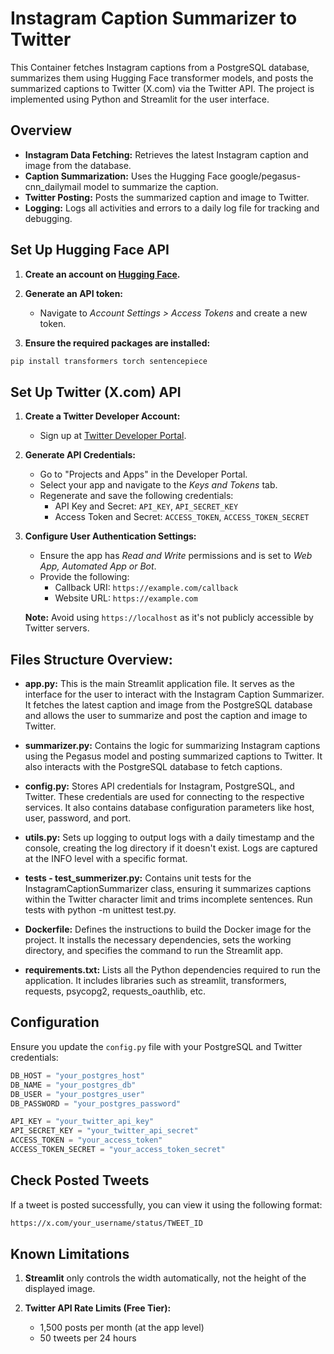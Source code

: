 # Instagram Caption Summarizer to Twitter

This Container fetches Instagram captions from a PostgreSQL database, summarizes them using Hugging Face transformer models, and posts the summarized captions to Twitter (X.com) via the Twitter API. The project is implemented using Python and Streamlit for the user interface.

## Overview

- **Instagram Data Fetching:** Retrieves the latest Instagram caption and image from the database.
- **Caption Summarization:** Uses the Hugging Face google/pegasus-cnn_dailymail model to summarize the caption.
- **Twitter Posting:** Posts the summarized caption and image to Twitter.
- **Logging:** Logs all activities and errors to a daily log file for tracking and debugging.

## Set Up Hugging Face API

1. **Create an account on [Hugging Face](https://huggingface.co).**

2. **Generate an API token:**
   - Navigate to *Account Settings > Access Tokens* and create a new token.

3. **Ensure the required packages are installed:**

```bash
pip install transformers torch sentencepiece
```

## Set Up Twitter (X.com) API

1. **Create a Twitter Developer Account:**
   - Sign up at [Twitter Developer Portal](https://developer.x.com/en).

2. **Generate API Credentials:**
   - Go to "Projects and Apps" in the Developer Portal.
   - Select your app and navigate to the *Keys and Tokens* tab.
   - Regenerate and save the following credentials:
     - API Key and Secret: `API_KEY`, `API_SECRET_KEY`
     - Access Token and Secret: `ACCESS_TOKEN`, `ACCESS_TOKEN_SECRET`

3. **Configure User Authentication Settings:**
   - Ensure the app has *Read and Write* permissions and is set to *Web App, Automated App or Bot*.
   - Provide the following:
     - Callback URI: `https://example.com/callback`
     - Website URL: `https://example.com`

   **Note:** Avoid using `https://localhost` as it's not publicly accessible by Twitter servers.



## Files Structure Overview:

- **app.py:** This is the main Streamlit application file. It serves as the interface for the user to interact with the Instagram Caption Summarizer. It fetches the latest caption and image from the PostgreSQL database and allows the user to summarize and post the caption and image to Twitter.

- **summarizer.py:** Contains the logic for summarizing Instagram captions using the Pegasus model and posting summarized captions to Twitter. It also interacts with the PostgreSQL database to fetch captions.

- **config.py:** Stores API credentials for Instagram, PostgreSQL, and Twitter. These credentials are used for connecting to the respective services. It also contains database configuration parameters like host, user, password, and port.

- **utils.py:** Sets up logging to output logs with a daily timestamp and the console, creating the log directory if it doesn't exist. Logs are captured at the INFO level with a specific format.

- **tests - test_summerizer.py:** Contains unit tests for the InstagramCaptionSummarizer class, ensuring it summarizes captions within the Twitter character limit and trims incomplete sentences. Run tests with python -m unittest test.py.

- **Dockerfile:** Defines the instructions to build the Docker image for the project. It installs the necessary dependencies, sets the working directory, and specifies the command to run the Streamlit app.

- **requirements.txt:** Lists all the Python dependencies required to run the application. It includes libraries such as streamlit, transformers, requests, psycopg2, requests_oauthlib, etc.


## Configuration

Ensure you update the `config.py` file with your PostgreSQL and Twitter credentials:

```python
DB_HOST = "your_postgres_host"
DB_NAME = "your_postgres_db"
DB_USER = "your_postgres_user"
DB_PASSWORD = "your_postgres_password"

API_KEY = "your_twitter_api_key"
API_SECRET_KEY = "your_twitter_api_secret"
ACCESS_TOKEN = "your_access_token"
ACCESS_TOKEN_SECRET = "your_access_token_secret"
```


## Check Posted Tweets

If a tweet is posted successfully, you can view it using the following format:

```bash
https://x.com/your_username/status/TWEET_ID
```

## Known Limitations

1. **Streamlit** only controls the width automatically, not the height of the displayed image.

2. **Twitter API Rate Limits (Free Tier):**
   - 1,500 posts per month (at the app level)
   - 50 tweets per 24 hours


